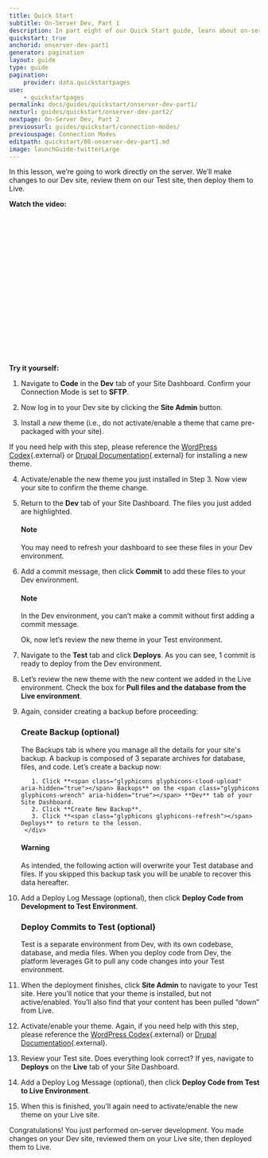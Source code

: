 ```yaml
---
title: Quick Start
subtitle: On-Server Dev, Part 1
description: In part eight of our Quick Start guide, learn about on-server development on Pantheon.
quickstart: true
anchorid: onserver-dev-part1
generator: pagination
layout: guide
type: guide
pagination:
    provider: data.quickstartpages
use:
    - quickstartpages
permalink: docs/guides/quickstart/onserver-dev-part1/
nexturl: guides/quickstart/onserver-dev-part2/
nextpage: On-Server Dev, Part 2
previousurl: guides/quickstart/connection-modes/
previouspage: Connection Modes
editpath: quickstart/08-onserver-dev-part1.md
image: launchGuide-twitterLarge
---
```


In this lesson, we’re going to work directly on the server. We’ll make changes to our Dev site, review them on our Test site, then deploy them to Live.

**Watch the video:**
<div class="panel panel-drop panel-guide">
<script src="//fast.wistia.com/embed/medias/s5be7ic569.jsonp" async></script><script src="//fast.wistia.com/assets/external/E-v1.js" async></script><div class="wistia_responsive_padding" style="padding:56.25% 0 0 0;position:relative;"><div class="wistia_responsive_wrapper" style="height:100%;left:0;position:absolute;top:0;width:100%;"><div class="wistia_embed wistia_async_s5be7ic569 videoFoam=true" style="height:100%;width:100%">&nbsp;</div></div></div>
</div>

**Try it yourself:**

1. Navigate to **<span class="glyphicons glyphicons-embed-close" aria-hidden="true"></span> Code** in the **<span class="glyphicons glyphicons-wrench" aria-hidden="true"></span> Dev** tab of your Site Dashboard. Confirm your Connection Mode is set to **SFTP**.

2. Now log in to your Dev site by clicking the **<span class="glyphicons glyphicons-new-window-alt" aria-hidden="true"></span> Site Admin** button.

3. Install a _new_ theme (i.e., do not activate/enable a theme that came pre-packaged with your site).

If you need help with this step, please reference the [WordPress Codex](https://codex.wordpress.org/Using_Themes#Adding_New_Themes_using_the_Administration_Panels){.external} or [Drupal Documentation](https://www.drupal.org/docs/user_guide/en/extend-theme-install.html){.external} for installing a new theme.

4. Activate/enable the new theme you just installed in Step 3. Now view your site to confirm the theme change.

5. Return to the **<span class="glyphicons glyphicons-wrench" aria-hidden="true"></span> Dev** tab of your Site Dashboard. The files you just added are highlighted.

    <div class="alert alert-info">
    <h4 class="info">Note</h4>
    <p>You may need to refresh your dashboard to see these files in your Dev environment.
    </p></div>

6. Add a commit message, then click **Commit** to add these files to your Dev environment.

    <div class="alert alert-info">
    <h4 class="info">Note</h4>
    <p>In the Dev environment, you can’t make a commit without first adding a commit message.
    </p></div>

    Ok, now let’s review the new theme in your Test environment.

7. Navigate to the **<span class="glyphicons glyphicons-equalizer" aria-hidden="true"></span> Test** tab and click **<span class="glyphicons glyphicons-refresh" aria-hidden="true"></span> Deploys**. As you can see, 1 commit is ready to deploy from the Dev environment.

8. Let’s review the new theme with the new content we added in the Live environment. Check the box for **Pull files and the database from the Live environment**.

9. Again, consider creating a backup before proceeding:

    <div class="panel panel-drop panel-guide" id="accordion">
      <div class="panel-heading panel-drop-heading">
         <a class="accordion-toggle panel-drop-title collapsed" data-toggle="collapse" data-parent="#accordion" data-proofer-ignore data-target="#create-backup"><h3 class="panel-title panel-drop-title" style="cursor:pointer;">Create Backup (optional)</h3></a>
      </div>
      <div id="create-backup" class="collapse">
        <div class="panel-inner" markdown="1">
          The Backups tab is where you manage all the details for your site's backup. A backup is composed of 3 separate archives for database, files, and code. Let’s create a backup now:

          1. Click **<span class="glyphicons glyphicons-cloud-upload" aria-hidden="true"></span> Backups** on the <span class="glyphicons glyphicons-wrench" aria-hidden="true"></span> **Dev** tab of your Site Dashboard.
          2. Click **Create New Backup**.
          3. Click **<span class="glyphicons glyphicons-refresh"></span> Deploys** to return to the lesson.
        </div>
     </div>
    </div>

    <div class="alert alert-danger" role="alert">
      <h4 class="info">Warning</h4>
      <p>As intended, the following action will overwrite your Test database and files. If you skipped this backup task you will be unable to recover this data hereafter.</p>
    </div>

10. Add a Deploy Log Message (optional), then click **Deploy Code from Development to Test Environment**.

    <div class="panel panel-drop panel-guide" id="accordion">
       <div class="panel-heading panel-drop-heading">
          <a class="accordion-toggle panel-drop-title collapsed" data-toggle="collapse" data-parent="#accordion" data-proofer-ignore data-target="#understand-deploy"><h3 class="panel-title panel-drop-title" style="cursor:pointer;"><span style="line-height:.9" class="glyphicons glyphicons-lightbulb"></span> Deploy Commits to Test (optional)</h3></a>
        </div>
        <div id="understand-deploy" class="collapse">
          <div class="panel-inner" markdown="1">
            Test is a separate environment from Dev, with its own codebase, database, and media files. When you deploy code from Dev, the platform leverages Git to pull any code changes into your Test environment.
          </div>
        </div>
      </div>

11. When the deployment finishes, click **<span class="glyphicons glyphicons-new-window-alt" aria-hidden="true"></span> Site Admin** to navigate to your Test site. Here you’ll notice that your theme is installed, but not active/enabled. You’ll also find that your content has been pulled “down” from Live.

12. Activate/enable your theme. Again, if you need help with this step, please reference the [WordPress Codex](https://codex.wordpress.org/Using_Themes){.external} or [Drupal Documentation](https://www.drupal.org/docs/user_guide/en/extend-theme-install.html){.external}.

13. Review your Test site. Does everything look correct? If yes, navigate to **<span class="glyphicons glyphicons-refresh" aria-hidden="true"></span> Deploys** on the **<span class="glyphicons glyphicons-cardio" aria-hidden="true"></span> Live** tab of your Site Dashboard.

14. Add a Deploy Log Message (optional), then click **Deploy Code from Test to Live Environment**.

15. When this is finished, you’ll again need to activate/enable the new theme on your Live site.

Congratulations! You just performed on-server development. You made changes on your Dev site, reviewed them on your Live site, then deployed them to Live.
